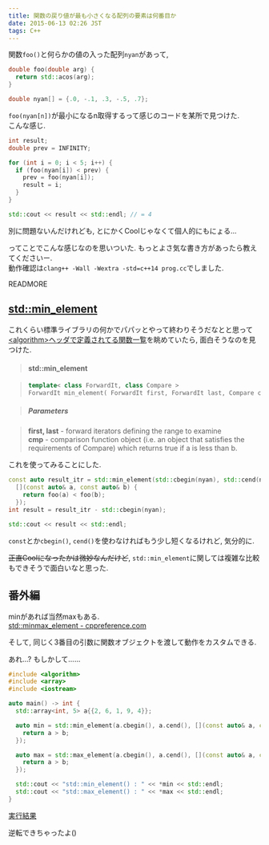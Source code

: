 ```yaml
---
title: 関数の戻り値が最も小さくなる配列の要素は何番目か
date: 2015-06-13 02:26 JST
tags: C++
---
```


関数`foo()`と何らかの値の入った配列`nyan`があって,

```cpp
double foo(double arg) {
  return std::acos(arg);
}

double nyan[] = {.0, -.1, .3, -.5, .7};
```

`foo(nyan[n])`が最小になるn取得するって感じのコードを某所で見つけた.  
こんな感じ.

```cpp
int result;
double prev = INFINITY;

for (int i = 0; i < 5; i++) {
  if (foo(nyan[i]) < prev) {
    prev = foo(nyan[i]);
    result = i;
  }
}

std::cout << result << std::endl; // = 4
```

別に問題ないんだけれども, とにかくCoolじゃなくて個人的にもにょる...

ってことでこんな感じなのを思いついた. もっとよさ気な書き方があったら教えてくださいー.  
動作確認は`clang++ -Wall -Wextra -std=c++14 prog.cc`でしました.

READMORE

## [std::min\_element](http://en.cppreference.com/w/cpp/algorithm/min_element)

これくらい標準ライブラリの何かでパパッとやって終わりそうだなとと思って[\<algorithm\>ヘッダで定義されてる関数一覧](http://en.cppreference.com/w/cpp/header/algorithm)を眺めていたら, 面白そうなのを見つけた.

> #### std::min\_element

> ```cpp
> template< class ForwardIt, class Compare >
> ForwardIt min_element( ForwardIt first, ForwardIt last, Compare comp );
> ```

> ##### Parameters

> **first, last**  -  forward iterators defining the range to examine  
> **cmp**  -  comparison function object (i.e. an object that satisfies the requirements of Compare) which returns true if a is less than b. 

これを使ってみることにした.

```cpp
const auto result_itr = std::min_element(std::cbegin(nyan), std::cend(nyan),
  [](const auto& a, const auto& b) {
    return foo(a) < foo(b);
  });
int result = result_itr - std::cbegin(nyan);

std::cout << result << std::endl;
```

`const`とか`cbegin()`, `cend()`を使わなければもう少し短くなるけれど, 気分的に.

<del>正直Coolになったかは微妙なんだけど</del>, `std::min_element`に関しては複雑な比較もできそうで面白いなと思った.

## 番外編

minがあれば当然maxもある.  
[std::minmax_element - cppreference.com](http://en.cppreference.com/w/cpp/algorithm/minmax_element)

そして, 同じく3番目の引数に関数オブジェクトを渡して動作をカスタムできる.

あれ...? もしかして......

```cpp
#include <algorithm>
#include <array>
#include <iostream>

auto main() -> int {
  std::array<int, 5> a{{2, 6, 1, 9, 4}};

  auto min = std::min_element(a.cbegin(), a.cend(), [](const auto& a, const auto& b) {
    return a > b;
  });

  auto max = std::max_element(a.cbegin(), a.cend(), [](const auto& a, const auto& b) {
    return a > b;
  });

  std::cout << "std::min_element() : " << *min << std::endl;
  std::cout << "std::max_element() : " << *max << std::endl;
}
```

[実行結果](http://melpon.org/wandbox/permlink/0K7o7M5a1C9nS6Wr)

逆転できちゃったよ()
